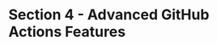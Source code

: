 # Section 4 - Advanced GitHub Actions Features

<!-- markdownlint-disable MD007 -->
<!--ts-->

<!--te-->
<!-- markdownlint-enable MD007 -->
